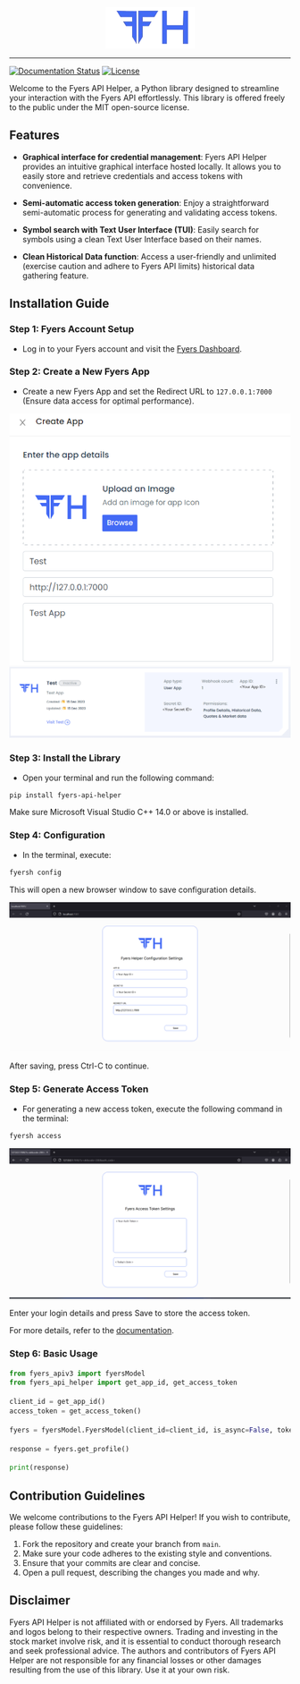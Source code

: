 <div align="center">
    <img src="images/config_logo.png"></img>
</div>

---
[![Documentation Status](https://readthedocs.org/projects/fyers-api-helper/badge/?version=latest)](https://fyers-api-helper.readthedocs.io/en/latest/?badge=latest)
[![License](https://img.shields.io/badge/license-MIT-blue)](/LICENSE)


Welcome to the Fyers API Helper, a Python library designed to streamline your interaction with the Fyers API effortlessly. This library is offered freely to the public under the MIT open-source license.

## Features

- **Graphical interface for credential management**: Fyers API Helper provides an intuitive graphical interface hosted locally. It allows you to easily store and retrieve credentials and access tokens with convenience.

- **Semi-automatic access token generation**: Enjoy a straightforward semi-automatic process for generating and validating access tokens.

- **Symbol search with Text User Interface (TUI)**: Easily search for symbols using a clean Text User Interface based on their names.

- **Clean Historical Data function**: Access a user-friendly and unlimited (exercise caution and adhere to Fyers API limits) historical data gathering feature.

## Installation Guide

### Step 1: Fyers Account Setup

- Log in to your Fyers account and visit the [Fyers Dashboard](https://myapi.fyers.in/dashboard).

### Step 2: Create a New Fyers App

- Create a new Fyers App and set the Redirect URL to `127.0.0.1:7000` (Ensure data access for optimal performance).

![Create App](images/Create%20App.png)
![Create App](images/Create%20App2.png)

### Step 3: Install the Library

- Open your terminal and run the following command:

```bash
pip install fyers-api-helper
```

Make sure Microsoft Visual Studio C++ 14.0 or above is installed.

### Step 4: Configuration

- In the terminal, execute:

```bash
fyersh config
```

This will open a new browser window to save configuration details.

![Configuration](images/Configuration.png)

After saving, press Ctrl-C to continue.

### Step 5: Generate Access Token

- For generating a new access token, execute the following command in the terminal:

```bash
fyersh access
```

![Access](images/Access.png)

Enter your login details and press Save to store the access token.

For more details, refer to the [documentation](https://fyers-api-helper.readthedocs.io/en/latest/#/).

### Step 6: Basic Usage
```python
from fyers_apiv3 import fyersModel
from fyers_api_helper import get_app_id, get_access_token

client_id = get_app_id()
access_token = get_access_token()

fyers = fyersModel.FyersModel(client_id=client_id, is_async=False, token=access_token, log_path="")

response = fyers.get_profile()

print(response)

```

## Contribution Guidelines

We welcome contributions to the Fyers API Helper! If you wish to contribute, please follow these guidelines:

1. Fork the repository and create your branch from `main`.
2. Make sure your code adheres to the existing style and conventions.
3. Ensure that your commits are clear and concise.
4. Open a pull request, describing the changes you made and why.

## Disclaimer

Fyers API Helper is not affiliated with or endorsed by Fyers. All trademarks and logos belong to their respective owners. Trading and investing in the stock market involve risk, and it is essential to conduct thorough research and seek professional advice. The authors and contributors of Fyers API Helper are not responsible for any financial losses or other damages resulting from the use of this library. Use it at your own risk.
